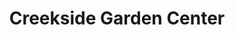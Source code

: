 ---
title: "Creekside Garden Center"
url: /fort-collins/creekside-garden-center/
shop: Garten-Center
---